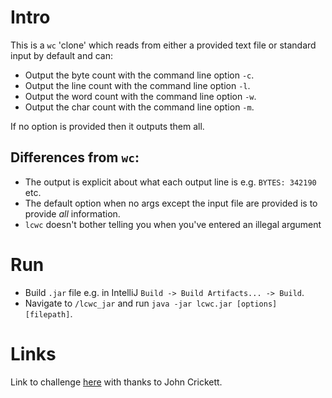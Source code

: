 # Intro

This is a `wc` 'clone' which reads from either a provided text file or standard input by default and can:

- Output the byte count with the command line option `-c`.
- Output the line count with the command line option `-l`.
- Output the word count with the command line option `-w`.
- Output the char count with the command line option `-m`.

If no option is provided then it outputs them all.

## Differences from `wc`:

- The output is explicit about what each output line is e.g. `BYTES: 342190` etc.
- The default option when no args except the input file are provided is to provide *all* information.
- `lcwc` doesn't bother telling you when you've entered an illegal argument

# Run

- Build `.jar` file e.g. in IntelliJ `Build -> Build Artifacts... -> Build`.
- Navigate to `/lcwc_jar` and run `java -jar lcwc.jar [options] [filepath]`.

# Links

Link to challenge [here](https://codingchallenges.fyi/challenges/challenge-wc/) with thanks to John Crickett.